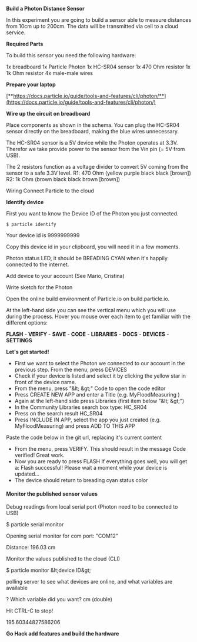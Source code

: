 **Build a Photon Distance Sensor**

In this experiment you are going to build a sensor able to measure distances from 10cm up to 200cm. The data will be transmitted via cell to a cloud service.

**Required Parts**

To build this sensor you need the following hardware:

1x breadboard
1x Particle Photon
1x HC-SR04 sensor
1x 470 Ohm resistor
1x 1k Ohm resistor
4x male-male wires

**Prepare your laptop**

[**https://docs.particle.io/guide/tools-and-features/cli/photon/**](https://docs.particle.io/guide/tools-and-features/cli/photon/)

**Wire up the circuit on breadboard**

Place components as shown in the schema. You can plug the HC-SR04 sensor directly on the breadboard, making the blue wires unnecessary.

The HC-SR04 sensor is a 5V device while the Photon operates at 3.3V. Therefor we take provide power to the sensor from the Vin pin (= 5V from USB).

The 2 resistors function as a voltage divider to convert 5V coming from the sensor to a safe 3.3V level.
R1: 470 Ohm (yellow purple black black [brown])
R2: 1k Ohm (brown black black brown [brown])


Wiring
Connect Particle to the cloud



**Identify device**

First you want to know the Device ID of the Photon you just connected.
```
$ particle identify
```

Your device id is 9999999999

Copy this device id in your clipboard, you will need it in a few moments.

Photon status LED, it should be BREADING CYAN when it&#39;s happily connected to the internet.

Add device to your account (See Mario, Cristina)

Write sketch for the Photon

Open the online build environment of Particle.io on build.particle.io.

At the left-hand side you can see the vertical menu which you will use during the process. Hover you mouse over each item to get familiar with the different options:



**FLASH** - **VERIFY**  - **SAVE** - **CODE** - **LIBRARIES**  - **DOCS**  - **DEVICES** - **SETTINGS**

**Let&#39;s get started!**

- First we want to select the Photon we connected to our account in the previous step. From the menu, press DEVICES
- Check if your device is listed and select it by clicking the yellow star in front of the device name.
- From the menu, press &quot;\&lt; \&gt;&quot; Code to open the code editor
- Press CREATE NEW APP and enter a Title (e.g. MyFloodMeasuring  )
- Again at the left-hand side press Libraries (first item below &quot;\&lt; \&gt;&quot;)
- In the Community Libraries search box type: HC\_SR04
- Press on the search result HC\_SR04
- Press INCLUDE IN APP, select the app you just created (e.g. MyFloodMeasuring) and press ADD TO THIS APP



Paste the code below in the git url, replacing it&#39;s current content

- From the menu, press VERIFY.
This should result in the message Code verified! Great work.
- Now you are ready to press FLASH
If everything goes well, you will get a:
Flash successful! Please wait a moment while your device is updated...
- The device should return to breading cyan status color

#### **Monitor the published sensor values**

Debug readings from local serial port (Photon need to be connected to USB)

$ particle serial monitor

Opening serial monitor for com port: &quot;COM12&quot;

Distance: 196.03 cm

Monitor the values published to the cloud (CLI)

$ particle monitor \&lt;device ID\&gt;

polling server to see what devices are online, and what variables are available

? Which variable did you want? cm (double)

Hit CTRL-C to stop!

195.60344827586206



**Go Hack add features and build the hardware**
